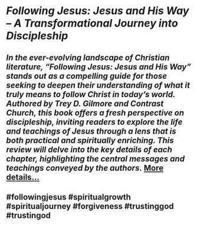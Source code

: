 # *Following Jesus: Jesus and His Way – A Transformational Journey into Discipleship*
## *In the ever-evolving landscape of Christian literature, “Following Jesus: Jesus and His Way” stands out as a compelling guide for those seeking to deepen their understanding of what it truly means to follow Christ in today’s world. Authored by Trey D. Gilmore and Contrast Church, this book offers a fresh perspective on discipleship, inviting readers to explore the life and teachings of Jesus through a lens that is both practical and spiritually enriching. This review will delve into the key details of each chapter, highlighting the central messages and teachings conveyed by the authors.* [More details…](https://spiritualkhazaana.com/following-jesus-journey-into-discipleship/)
## #followingjesus #spiritualgrowth #spiritualjourney #forgiveness #trustinggod #trustingod

